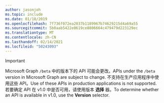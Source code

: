 ```yaml
---
author: jasonjoh
ms.topic: include
ms.date: 01/18/2019
ms.openlocfilehash: 7f736f072ea2037b1189967b74629215d4a69a55
ms.sourcegitcommit: 5b0aab5422e0619ce8806664c479479d223129ec
ms.translationtype: MT
ms.contentlocale: zh-CN
ms.lasthandoff: 02/14/2021
ms.locfileid: "50243093"
---
```

<!-- markdownlint-disable MD041-->

> [!IMPORTANT]
> <span data-ttu-id="5cc88-101">Microsoft Graph `/beta` 中的版本下的 API 可能会更改。</span><span class="sxs-lookup"><span data-stu-id="5cc88-101">APIs under the `/beta` version in Microsoft Graph are subject to change.</span></span> <span data-ttu-id="5cc88-102">不支持在生产应用程序中使用这些 API。</span><span class="sxs-lookup"><span data-stu-id="5cc88-102">Use of these APIs in production applications is not supported.</span></span> <span data-ttu-id="5cc88-103">若要确定 API 在 v1.0 中是否可用，请使用版本 **选择** 器。</span><span class="sxs-lookup"><span data-stu-id="5cc88-103">To determine whether an API is available in v1.0, use the **Version** selector.</span></span>

